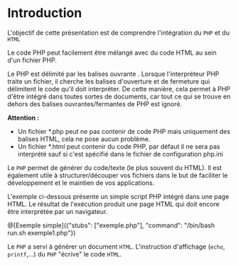 # Introduction

L'objectif de cette présentation est de comprendre l'intégration du `PHP` et du `HTML` 

Le code PHP peut facilement être mélangé avec du code HTML au sein d'un fichier PHP.

Le PHP est délimité par les balises ouvrante <?php et fermante ?>. Lorsque l'interpréteur PHP traite un fichier, il cherche les balises d'ouverture et de fermeture qui délimitent le code qu'il doit interpréter. De cette manière, cela permet à PHP d'être intégré dans toutes sortes de documents, car tout ce qui se trouve en dehors des balises ouvrantes/fermantes de PHP est ignoré.

**Attention :**
- Un fichier *.php peut ne pas contenir de code PHP mais uniquement des balises HTML, cela ne pose aucun problème.
- Un fichier *.html peut contenir du code PHP, par défaut il ne sera pas interprété sauf si c'est spécifié dans le fichier de configuration php.ini

Le `PHP` permet de générer du code/texte (le plus souvent du HTML). Il est également utile à structurer/découper vos fichiers dans le but de faciliter le développement et le maintien de vos applications.

L'exemple ci-dessous présente un simple script PHP intégré dans une page HTML. Le résultat de l'exécution produit une page HTML qui doit encore être interprétée par un navigateur.

@[Exemple simple]({"stubs": ["exemple.php"], "command": "/bin/bash run.sh exemple1.php"})

Le `PHP` a servi à générer un document `HTML`. L'instruction d'affichage (`echo`, `printf`,...) du `PHP` "écrive" le code `HTML`.

